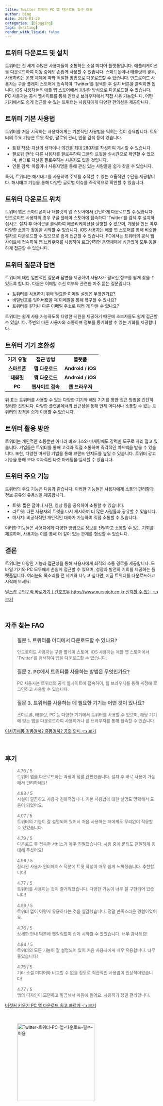 ```yaml
---
title: Twitter 트위터 PC 앱 다운로드 필수 이용
author: bing
date: 2025-01-29
categories: [Blogging]
tags: [writing]
render_with_liquid: false
---
```



<h2 id='트위터_다운로드_및_설치'>트위터 다운로드 및 설치</h2>

<p>트위터는 전 세계 수많은 사용자들이 소통하는 소셜 미디어 플랫폼입니다. 애플리케이션을 다운로드하여 이동 중에도 손쉽게 사용할 수 있습니다. 스마트폰이나 태블릿의 경우, 사용하려는 운영 체제에 따라 적절한 방법으로 다운로드할 수 있습니다. 안드로이드 사용자는 구글 플레이 스토어에 접속하여 'Twitter'를 검색한 후 설치 버튼을 클릭하면 됩니다. iOS 사용자들은 애플 앱 스토어에서 동일한 방식으로 다운로드할 수 있습니다. PC 사용자는 공식 웹사이트를 통해 인터넷 브라우저에서 직접 사용 가능합니다. 어떤 기기에서도 쉽게 접근할 수 있는 트위터는 사용자에게 다양한 편의성을 제공합니다.</p>

<h2 id='트위터_기본_사용법'>트위터 기본 사용법</h2>

<p>트위터를 처음 시작하는 사용자에게는 기본적인 사용법을 익히는 것이 중요합니다. 트위터의 주요 기능은 트윗 작성, 팔로워 관리, 인물 검색 등이 있습니다.</p>

<ul>
    <li>트윗 작성: 자신의 생각이나 의견을 최대 280자로 작성하여 게시할 수 있습니다.</li>
    <li>팔로워 관리: 다른 사용자를 팔로우하여 그들의 트윗을 실시간으로 확인할 수 있으며, 반대로 자신을 팔로우하는 사용자도 있을 것입니다.</li>
    <li>인물 검색: 이름이나 사용자명을 통해 관심 있는 사람들을 쉽게 찾을 수 있습니다.</li>
</ul>

<p>특히, 트위터는 해시태그를 사용하여 주제를 추적할 수 있는 효율적인 수단을 제공합니다. 해시태그 기능을 통해 다양한 글로벌 이슈를 즉각적으로 확인할 수 있습니다.</p>

<h2 id='트위터_다운로드_위치'>트위터 다운로드 위치</h2>

<p>트위터 앱은 스마트폰이나 태블릿의 앱 스토어에서 간단하게 다운로드할 수 있습니다. 안드로이드 사용자의 경우 구글 플레이 스토어에 접속하여 'Twitter'를 검색 후 설치하십시오. 설치 후 아이콘을 클릭하여 애플리케이션을 실행할 수 있으며, 계정을 만든 이후 다양한 소통과 활동을 시작할 수 있습니다. iOS 사용자는 애플 앱 스토어를 통해 비슷한 절차로 다운로드할 수 있으므로 쉽게 접근할 수 있습니다. PC에서는 트위터의 공식 웹사이트에 접속하여 웹 브라우저를 사용하여 로그인하면 운영체제에 상관없이 모두 동일하게 접근할 수 있습니다.</p>

<h2 id='트위터_질문과_답변'>트위터 질문과 답변</h2>

<p>트위터에 대한 일반적인 질문과 답변을 제공하여 사용자가 필요한 정보를 쉽게 찾을 수 있도록 합니다. 다음은 이메일 수신 여부와 관련한 자주 묻는 질문입니다.</p>

<ul>
    <li>트위터를 사용하기 위해 필요한 이메일 설정은 무엇인가요?</li>
    <li>비밀번호를 잊어버렸을 때 이메일을 통해 복구할 수 있나요?</li>
    <li>트위터를 같거나 다른 이메일 주소로 여러 개 만들 수 있나요?</li>
</ul>

<p>트위터는 쉽게 사용 가능하도록 다양한 지원을 제공하기 때문에 초보자들도 쉽게 접근할 수 있습니다. 주변의 다른 사용자와 소통하며 정보를 동기화할 수 있는 기회를 제공합니다.</p>

<h2 id='기기_호환성'>트위터 기기 호환성</h2>

<table>
    <tr>
        <td style="text-align: center; height: 17px;"><b>기기 유형</b></td>
        <td style="text-align: center; height: 17px;"><b>접근 방법</b></td>
        <td style="text-align: center; height: 17px;"><b>플랫폼</b></td>
    </tr>
    <tr>
        <td style="text-align: center; height: 17px;"><b>스마트폰</b></td>
        <td style="text-align: center; height: 17px;"><b>앱 다운로드</b></td>
        <td style="text-align: center; height: 17px;"><b>Android / iOS</b></td>
    </tr>
    <tr>
        <td style="text-align: center; height: 17px;"><b>태블릿</b></td>
        <td style="text-align: center; height: 17px;"><b>앱 다운로드</b></td>
        <td style="text-align: center; height: 17px;"><b>Android / iOS</b></td>
    </tr>
    <tr>
        <td style="text-align: center; height: 17px;"><b>PC</b></td>
        <td style="text-align: center; height: 17px;"><b>웹사이트 접속</b></td>
        <td style="text-align: center; height: 17px;"><b>웹 브라우저</b></td>
    </tr>
</table>

<p>위 표는 트위터를 사용할 수 있는 다양한 기기와 해당 기기를 통한 접근 방법을 간단히 정리한 것입니다. 다양한 플랫폼에서의 접근성을 통해 언제 어디서나 소통할 수 있는 트위터의 장점을 쉽게 이용할 수 있습니다.</p>

<h2 id='트위터_활용_방안'>트위터 활용 방안</h2>

<p>트위터는 개인적인 소통뿐만 아니라 비즈니스와 마케팅에도 강력한 도구로 자리 잡고 있습니다. 기업들은 트위터를 통해 고객과 직접 소통하며 즉각적인 피드백을 받을 수 있습니다. 또한, 다양한 마케팅 기법을 통해 브랜드 인지도를 높일 수 있습니다. 트위터 광고 기능을 통해 보다 효과적인 타겟 마케팅을 실시할 수 있습니다.</p>

<h2 id='트위터_기능'>트위터 주요 기능</h2>

<p>트위터의 주요 기능은 다음과 같습니다. 이러한 기능들은 사용자에게 소통의 편리함과 정보 공유의 유용성을 제공합니다.</p>

<ul>
    <li>트윗: 짧은 글이나 사진, 영상 등을 공유하여 소통할 수 있습니다.</li>
    <li>리트윗: 다른 사용자의 트윗을 다시 게시하여 더 많은 사람들과 공유할 수 있습니다.</li>
    <li>메시지: 비공식적인 개인적인 대화가 가능하여 직접 소통할 수 있습니다.</li>
</ul>

<p>이러한 기능들은 사용자에게 다양한 방법으로 정보를 전달하고 소통할 수 있는 기회를 제공하며, 사용자는 이를 통해 더 깊이 있는 관계를 형성할 수 있습니다.</p>

<h2 id='결론'>결론</h2>

<p>트위터는 다양한 기능과 접근성을 통해 사용자에게 최적의 소통 경로를 제공합니다. 모바일 기기와 PC 모두에서 손쉽게 접근할 수 있으며, 성장과 발전의 기회를 제공하는 플랫폼입니다. 여러분의 목소리를 전 세계와 나누고 싶다면, 지금 트위터를 다운로드하고 시작해 보세요.</p>


<p><a class="click-button" title="널스잡 구인구직 바로가기ㅣ간호조무 https//www.nursejob.co.kr 신뢰할 수 있는" href="https://aptwhite.github.io/posts/%EB%84%90%EC%8A%A4%EC%9E%A1-%EA%B5%AC%EC%9D%B8%EA%B5%AC%EC%A7%81-%EB%B0%94%EB%A1%9C%EA%B0%80%EA%B8%B0%E3%85%A3%EA%B0%84%ED%98%B8%EC%A1%B0%EB%AC%B4-httpswww.nursejob.co.kr-%EC%8B%A0%EB%A2%B0%ED%95%A0-%EC%88%98-%EC%9E%88%EB%8A%94/" rel="dofollow">널스잡 구인구직 바로가기ㅣ간호조무 https//www.nursejob.co.kr 신뢰할 수 있는 👈 보기</a></p><br>
<h2 id='자주_찾는_FAQ'>자주 찾는 FAQ</h2>
<div itemscope="" itemtype="https://schema.org/FAQPage"> 
<blockquote> 
<div itemscope="" itemprop="mainEntity" itemtype="https://schema.org/Question"> 
<h3 itemprop="name">질문 1. 트위터를 어디에서 다운로드할 수 있나요?</h3> 
<div itemscope="" itemprop="acceptedAnswer" itemtype="https://schema.org/Answer"> 
<span itemprop="text"> 
<p>안드로이드 사용자는 구글 플레이 스토어, iOS 사용자는 애플 앱 스토어에서 'Twitter'를 검색하여 앱을 다운로드할 수 있습니다.</p> 
</span> 
</div> 
</div> 
<div itemscope="" itemprop="mainEntity" itemtype="https://schema.org/Question"> 
<h3 itemprop="name">질문 2. PC에서 트위터를 사용하는 방법은 무엇인가요?</h3> 
<div itemscope="" itemprop="acceptedAnswer" itemtype="https://schema.org/Answer"> 
<span itemprop="text"> 
<p>PC 사용자는 트위터의 공식 웹사이트에 접속하여, 웹 브라우저를 통해 계정에 로그인하고 사용할 수 있습니다.</p> 
</span> 
</div> 
</div> 
<div itemscope="" itemprop="mainEntity" itemtype="https://schema.org/Question"> 
<h3 itemprop="name">질문 3. 트위터를 사용하는 데 필요한 기기는 어떤 것이 있나요?</h3> 
<div itemscope="" itemprop="acceptedAnswer" itemtype="https://schema.org/Answer"> 
<span itemprop="text"> 
<p>스마트폰, 태블릿, PC 등 다양한 기기에서 트위터를 사용할 수 있으며, 해당 기기에 맞는 앱을 다운로드하여 사용하거나 웹 브라우저를 통해 접속할 수 있습니다.</p> 
</span> 
</div> 
</div> 
</blockquote> 
</div>
<p><a class="click-button" title="이사꿈해몽 길몽일까? 흉몽일까? 꿈의 의미" href="https://aptwhite.github.io/posts/%EC%9D%B4%EC%82%AC%EA%BF%88%ED%95%B4%EB%AA%BD-%EA%B8%B8%EB%AA%BD%EC%9D%BC%EA%B9%8C-%ED%9D%89%EB%AA%BD%EC%9D%BC%EA%B9%8C-%EA%BF%88%EC%9D%98-%EC%9D%98%EB%AF%B8/" rel="dofollow">이사꿈해몽 길몽일까? 흉몽일까? 꿈의 의미 👈 보기</a></p><br>
<h2 id='후기'>후기</h2>
<div itemscope itemtype="https://schema.org/Product">
  <blockquote>
  <div itemprop="review" itemscope itemtype="https://schema.org/Review">
      <div itemprop="reviewRating" itemscope itemtype="https://schema.org/Rating"> <span itemprop="ratingValue">4.76</span> / <span itemprop="bestRating">5</span> </div>
      <span itemprop="reviewBody">트위터 앱을 다운로드하는 과정이 정말 간편했습니다. 설치 후 바로 사용이 가능해서 편리하네요!</span>
  </div>
  <br>
  <div itemprop="review" itemscope itemtype="https://schema.org/Review">
      <div itemprop="reviewRating" itemscope itemtype="https://schema.org/Rating"> <span itemprop="ratingValue">4.88</span> / <span itemprop="bestRating">5</span> </div>
      <span itemprop="reviewBody">시설이 깔끔하고 사용자 친화적입니다. 기본 사용법에 대한 설명도 명확해서 도움이 되었어요.</span>
  </div>
  <br>
  <div itemprop="review" itemscope itemtype="https://schema.org/Review">
      <div itemprop="reviewRating" itemscope itemtype="https://schema.org/Rating"> <span itemprop="ratingValue">4.97</span> / <span itemprop="bestRating">5</span> </div>
      <span itemprop="reviewBody">트위터의 기능이 잘 설명되어 있어서 처음 사용하는 저에게도 무리없이 적응할 수 있었습니다.</span>
  </div>
  <br>
  <div itemprop="review" itemscope itemtype="https://schema.org/Review">
      <div itemprop="reviewRating" itemscope itemtype="https://schema.org/Rating"> <span itemprop="ratingValue">4.79</span> / <span itemprop="bestRating">5</span> </div>
      <span itemprop="reviewBody">다운로드 후 접속한 서비스가 아주 친절했습니다. 사용 중에 문의도 친절하게 응대해 주셨어요!</span>
  </div>
  <br>
  <div itemprop="review" itemscope itemtype="https://schema.org/Review">
      <div itemprop="reviewRating" itemscope itemtype="https://schema.org/Rating"> <span itemprop="ratingValue">4.98</span> / <span itemprop="bestRating">5</span> </div>
      <span itemprop="reviewBody">정리된 사용자 인터페이스 덕분에 트윗 작성이 매우 쉽게 느껴졌습니다. 추천합니다!</span>
  </div>
  <br>
  <div itemprop="review" itemscope itemtype="https://schema.org/Review">
      <div itemprop="reviewRating" itemscope itemtype="https://schema.org/Rating"> <span itemprop="ratingValue">4.77</span> / <span itemprop="bestRating">5</span> </div>
      <span itemprop="reviewBody">트위터를 사용하는 것이 즐거워졌습니다. 다양한 기능이 너무 잘 구현되어 있습니다!</span>
  </div>
  <br>
  <div itemprop="review" itemscope itemtype="https://schema.org/Review">
      <div itemprop="reviewRating" itemscope itemtype="https://schema.org/Rating"> <span itemprop="ratingValue">4.99</span> / <span itemprop="bestRating">5</span> </div>
      <span itemprop="reviewBody">트위터 앱이 이렇게 유용하다는 것을 실감했습니다. 정말 만족스러운 경험이었어요.</span>
  </div>
  <br>
  <div itemprop="review" itemscope itemtype="https://schema.org/Review">
      <div itemprop="reviewRating" itemscope itemtype="https://schema.org/Rating"> <span itemprop="ratingValue">4.76</span> / <span itemprop="bestRating">5</span> </div>
      <span itemprop="reviewBody">상세한 안내 덕분에 헷갈림없이 쉽게 시작할 수 있었습니다. 너무 감사해요!</span>
  </div>
  <br>
  <div itemprop="review" itemscope itemtype="https://schema.org/Review">
      <div itemprop="reviewRating" itemscope itemtype="https://schema.org/Rating"> <span itemprop="ratingValue">4.84</span> / <span itemprop="bestRating">5</span> </div>
      <span itemprop="reviewBody">트위터의 모든 기능이 잘 설명되어 있어 처음 사용자에게 매우 유용합니다. 너무 좋았습니다!</span>
  </div>
  <br>
  <div itemprop="review" itemscope itemtype="https://schema.org/Review">
      <div itemprop="reviewRating" itemscope itemtype="https://schema.org/Rating"> <span itemprop="ratingValue">4.75</span> / <span itemprop="bestRating">5</span> </div>
      <span itemprop="reviewBody">기타 소셜 미디어와 비교할 수 없을 정도로 직관적인 사용법이 인상적이었습니다!</span>
  </div>
  <br>
  <div itemprop="review" itemscope itemtype="https://schema.org/Review">
      <div itemprop="reviewRating" itemscope itemtype="https://schema.org/Rating"> <span itemprop="ratingValue">4.77</span> / <span itemprop="bestRating">5</span> </div>
      <span itemprop="reviewBody">앱의 디자인이 모던하고 깔끔해서 마음에 들어요. 사용하기 정말 편리합니다.</span>
  </div>
  </blockquote>
</div>
<p><a class="click-button" title="버섯커 키우기 PC 앱 다운로드 쉽고 빠르게" href="https://aptwhite.github.io/posts/%EB%B2%84%EC%84%AF%EC%BB%A4-%ED%82%A4%EC%9A%B0%EA%B8%B0-PC-%EC%95%B1-%EB%8B%A4%EC%9A%B4%EB%A1%9C%EB%93%9C-%EC%89%BD%EA%B3%A0-%EB%B9%A0%EB%A5%B4%EA%B2%8C/" rel="dofollow">버섯커 키우기 PC 앱 다운로드 쉽고 빠르게 👈 보기</a></p><br>
<figure class="image"><img src="https://aptwhite.github.io/assets/img/thumbnail/Twitter-트위터-PC-앱-다운로드-필수-이용.webp" alt="Twitter-트위터-PC-앱-다운로드-필수-이용" width="256" height="256"></figure>
